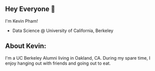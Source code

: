 ## Hey Everyone 👋

I'm Kevin Pham!
* Data Science @ University of California, Berkeley


## About Kevin:

I'm a UC Berkeley Alumni living in Oakland, CA. During my spare time, I enjoy hanging out with friends and going out to eat. 

<!--
**kevpham123/kevpham123** is a ✨ _special_ ✨ repository because its `README.md` (this file) appears on your GitHub profile.

Here are some ideas to get you started:

- 🔭 I’m currently working on ...
- 🌱 I’m currently learning ...
- 👯 I’m looking to collaborate on ...
- 🤔 I’m looking for help with ...
- 💬 Ask me about ...
- 📫 How to reach me: ...
- 😄 Pronouns: ...
- ⚡ Fun fact: ...
-->
